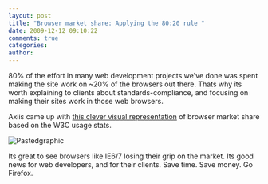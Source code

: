 ```yaml
---
layout: post
title: "Browser market share: Applying the 80:20 rule "
date: 2009-12-12 09:10:22
comments: true
categories:
author:
---
```


80% of the effort in many web development projects we've done was spent making the site work on ~20% of the browsers out there. Thats why its worth explaining to clients about standards-compliance, and focusing on making their sites work in those web browsers.

Axiis came up with [this clever visual representation](http://www.axiis.org/examples/BrowserMarketShare.html) of browser market share based on the W3C usage stats.

  ![Pastedgraphic](/images/old/2009/12/pastedgraphic-png-scaled-500.jpg)

Its great to see browsers like IE6/7 losing their grip on the market. Its good news for web developers, and for their clients. Save time. Save money. Go Firefox.
